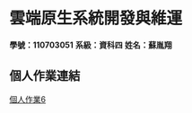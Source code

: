 # 雲端原生系統開發與維運

**學號：110703051**
**系級：資科四**
**姓名：蘇胤翔**

## 個人作業連結
[個人作業6](https://github.com/timsu92/git-practice/tree/main/week-09)
